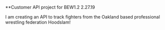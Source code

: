 **Customer API project for BEW1.2 2.27.19

I am creating an API to track fighters from the Oakland based professional wrestling federation Hoodslam!
